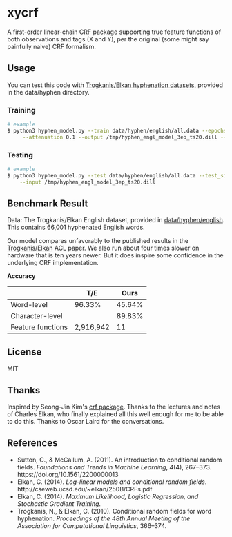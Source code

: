 # xycrf
A first-order linear-chain CRF package supporting true feature functions of both observations and tags (X and Y),
per the original (some might say painfully naive) CRF formalism.


## Usage
 
You can test this code with [Trogkanis/Elkan hyphenation datasets](https://cseweb.ucsd.edu/~elkan/hyphenation/),
provided in the data/hyphen directory.

### Training
```sh
# example
$ python3 hyphen_model.py --train data/hyphen/english/all.data --epochs 3 --rate 0.2 \
     --attenuation 0.1 --output /tmp/hyphen_engl_model_3ep_ts20.dill --test_size 0.20
```

### Testing

```sh
# example
$ python3 hyphen_model.py --test data/hyphen/english/all.data --test_size 0.20 \
    --input /tmp/hyphen_engl_model_3ep_ts20.dill
```

## Benchmark Result

Data: The Trogkanis/Elkan English dataset, provided in [data/hyphen/english](https://github.com/dvdrndlph/xycrf/data/hyphen/english).
This contains 66,001 hyphenated English words. 

Our model compares unfavorably to the published results in
the [Trogkanis/Elkan](https://aclanthology.org/P10-1038/) ACL paper. We also run about four times slower on hardware
that is ten years newer. But it does inspire some confidence in the underlying CRF implementation.

**Accuracy**

|                   | T/E       | Ours   |
|-------------------|-----------|--------|
| Word-level        | 96.33%    | 45.64% |
| Character-level   |           | 89.83% |
| Feature functions | 2,916,942 | 11     |


## License
MIT

## Thanks
Inspired by Seong-Jin Kim's [crf package](https://github.com/lancifollia/crf).
Thanks to the lectures and notes of Charles Elkan, who finally explained all this well enough
for me to be able to do this. Thanks to Oscar Laird for the conversations.

## References
- <div class="csl-entry">Sutton, C., &#38; McCallum, A. (2011). An introduction to conditional random fields. <i>Foundations and Trends in Machine Learning</i>, <i>4</i>(4), 267–373. https://doi.org/10.1561/2200000013</div>
- <div class="csl-entry">Elkan, C. (2014). <i>Log-linear models and conditional random fields</i>. http://cseweb.ucsd.edu/~elkan/250B/CRFs.pdf</div>
- <div class="csl-entry">Elkan, C. (2014). <i>Maximum Likelihood, Logistic Regression, and Stochastic Gradient Training</i>.</div>
- Trogkanis, N., &#38; Elkan, C. (2010). Conditional random fields for word hyphenation. <i>Proceedings of the 48th Annual Meeting of the Association for Computational Linguistics</i>, 366–374.
